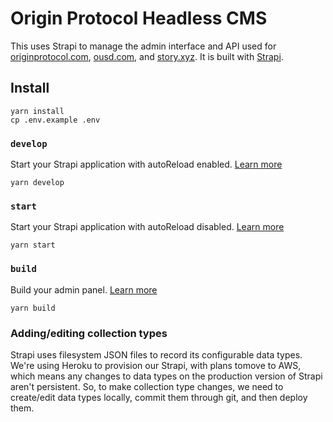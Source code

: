 # Origin Protocol Headless CMS

This uses Strapi to manage the admin interface and API used for [originprotocol.com](https://originprotocol.com), [ousd.com](https://ousd.com), and [story.xyz](https://story.xyz). It is built with [Strapi](https://strapi.io/).

## Install
```
yarn install
cp .env.example .env

```

### `develop`

Start your Strapi application with autoReload enabled. [Learn more](https://docs.strapi.io/developer-docs/latest/developer-resources/cli/CLI.html#strapi-develop)

```
yarn develop
```

### `start`

Start your Strapi application with autoReload disabled. [Learn more](https://docs.strapi.io/developer-docs/latest/developer-resources/cli/CLI.html#strapi-start)

```
yarn start
```

### `build`

Build your admin panel. [Learn more](https://docs.strapi.io/developer-docs/latest/developer-resources/cli/CLI.html#strapi-build)

```
yarn build
```

### Adding/editing collection types
Strapi uses filesystem JSON files to record its configurable data types. We're using Heroku to provision our Strapi, with plans tomove to AWS, which means any changes to data types on the production version of Strapi aren't persistent. So, to make collection type changes, we need to create/edit data types locally, commit them through git, and then deploy them.